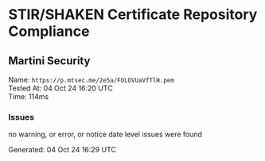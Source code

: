 # STIR/SHAKEN Certificate Repository Compliance

## Martini Security

Name: `https://p.mtsec.me/2e5a/FOLOVUaVfTlH.pem`\
Tested At: 04 Oct 24 16:20 UTC\
Time: 114ms

### Issues

no warning, or error, or notice date level issues were found

Generated: 04 Oct 24 16:29 UTC